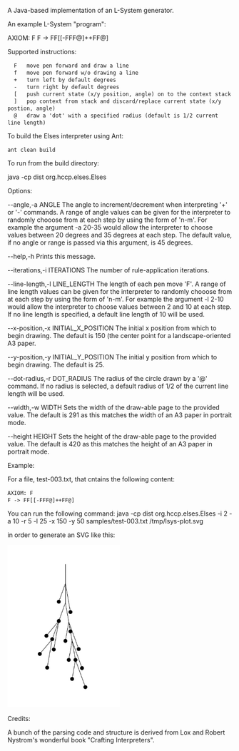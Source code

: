 A Java-based implementation of an L-System generator.




An example L-System "program":

   AXIOM: F
   F -> FF[[-FFF@]++FF@]


Supported instructions:


	  F	  move pen forward and draw a line
	  f	  move pen forward w/o drawing a line
	  +	  turn left by default degrees
	  -	  turn right by default degrees
	  [	  push current state (x/y position, angle) on to the context stack
	  ]	  pop context from stack and discard/replace current state (x/y postion, angle)
	  @	  draw a 'dot' with a specified radius (default is 1/2 current line length) 

To build the Elses interpreter using Ant:

    ant clean build
    
    
To run from the build directory:

java -cp dist org.hccp.elses.Elses <options> <lsys-program-input-file> <output-file>


Options:

--angle,-a ANGLE      The angle to increment/decrement when interpreting '+' or
                      '-' commands. A range of angle values can be given for the
                      interpreter to randomly chooose from at each step by using
                      the form of 'n-m'. For example the argument -a 20-35 would
                      allow the interpreter to choose values between 20 degrees
                      and 35 degrees at each step. The default value, if no
                      angle or range is passed via this argument, is 45 degrees.

--help,-h      Prints this message.

--iterations,-i ITERATIONS      The number of rule-application iterations.

--line-length,-l LINE_LENGTH      The length of each pen move 'F'. A range of
                                  line length values can be given for the
                                  interpreter to randomly chooose from at each
                                  step by using the form of 'n-m'. For example
                                  the argument -l 2-10 would allow the
                                  interpreter to choose values between 2 and 10
                                  at each step. If no line length is specified,
                                  a default line length of 10 will be used.

--x-position,-x INITIAL_X_POSITION      The initial x position from which to
                                        begin drawing. The default is 150 (the
                                        center point for a landscape-oriented A3
                                        paper.

--y-position,-y INITIAL_Y_POSITION      The initial y position from which to
                                        begin drawing. The default is 25.

--dot-radius,-r DOT_RADIUS      The radius of the circle drawn by a '@' command.
                                If no radius is selected, a default radius of
                                1/2 of the current line length will be used.

--width,-w WIDTH      Sets the width of the draw-able page to the provided
                      value. The default is 291 as this matches the width of an
                      A3 paper in portrait mode.

--height HEIGHT      Sets the height of the draw-able page to the provided
                     value. The default is 420 as this matches the height of an
                     A3 paper in portrait mode.




Example:

For a file, test-003.txt, that cntains the following content:

    AXIOM: F
    F -> FF[[-FFF@]++FF@]

You can run the following command:
    java -cp dist org.hccp.elses.Elses -i 2 -a 10 -r 5 -l 25 -x 150 -y 50 samples/test-003.txt /tmp/lsys-plot.svg

in order to generate an SVG like this:

<img src="./samples/test-003.svg" width="50%" height="50%"/>






Credits:

A bunch of the parsing code and structure is derived from Lox and Robert Nystrom's wonderful book "Crafting Interpreters".
